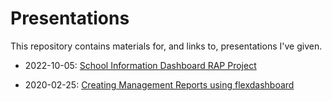 # Presentations

This repository contains materials for, and links to, presentations I've given.

* 2022-10-05: [School Information Dashboard RAP Project](https://github.com/alicebyers5/presentations/tree/main/2022-10-05_school-information-dashboard-rap)

* 2020-02-25: [Creating Management Reports using flexdashboard](https://github.com/alicebyers5/presentations/tree/main/2020-02-25_flexdashboard)
